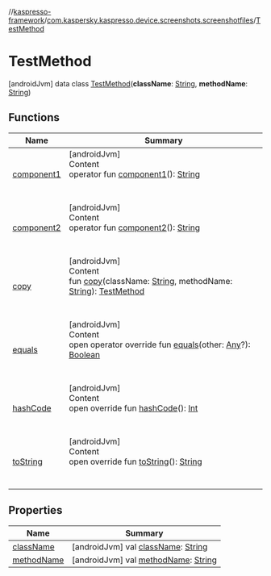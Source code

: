 //[kaspresso-framework](../../index.md)/[com.kaspersky.kaspresso.device.screenshots.screenshotfiles](../index.md)/[TestMethod](index.md)



# TestMethod  
 [androidJvm] data class [TestMethod](index.md)(**className**: [String](https://kotlinlang.org/api/latest/jvm/stdlib/kotlin/-string/index.html), **methodName**: [String](https://kotlinlang.org/api/latest/jvm/stdlib/kotlin/-string/index.html))   


## Functions  
  
|  Name|  Summary| 
|---|---|
| [component1](component1.md)| [androidJvm]  <br>Content  <br>operator fun [component1](component1.md)(): [String](https://kotlinlang.org/api/latest/jvm/stdlib/kotlin/-string/index.html)  <br><br><br>
| [component2](component2.md)| [androidJvm]  <br>Content  <br>operator fun [component2](component2.md)(): [String](https://kotlinlang.org/api/latest/jvm/stdlib/kotlin/-string/index.html)  <br><br><br>
| [copy](copy.md)| [androidJvm]  <br>Content  <br>fun [copy](copy.md)(className: [String](https://kotlinlang.org/api/latest/jvm/stdlib/kotlin/-string/index.html), methodName: [String](https://kotlinlang.org/api/latest/jvm/stdlib/kotlin/-string/index.html)): [TestMethod](index.md)  <br><br><br>
| [equals](https://kotlinlang.org/api/latest/jvm/stdlib/kotlin/-any/equals.html)| [androidJvm]  <br>Content  <br>open operator override fun [equals](https://kotlinlang.org/api/latest/jvm/stdlib/kotlin/-any/equals.html)(other: [Any](https://kotlinlang.org/api/latest/jvm/stdlib/kotlin/-any/index.html)?): [Boolean](https://kotlinlang.org/api/latest/jvm/stdlib/kotlin/-boolean/index.html)  <br><br><br>
| [hashCode](https://kotlinlang.org/api/latest/jvm/stdlib/kotlin/-any/hash-code.html)| [androidJvm]  <br>Content  <br>open override fun [hashCode](https://kotlinlang.org/api/latest/jvm/stdlib/kotlin/-any/hash-code.html)(): [Int](https://kotlinlang.org/api/latest/jvm/stdlib/kotlin/-int/index.html)  <br><br><br>
| [toString](https://kotlinlang.org/api/latest/jvm/stdlib/kotlin/-any/to-string.html)| [androidJvm]  <br>Content  <br>open override fun [toString](https://kotlinlang.org/api/latest/jvm/stdlib/kotlin/-any/to-string.html)(): [String](https://kotlinlang.org/api/latest/jvm/stdlib/kotlin/-string/index.html)  <br><br><br>


## Properties  
  
|  Name|  Summary| 
|---|---|
| [className](index.md#com.kaspersky.kaspresso.device.screenshots.screenshotfiles/TestMethod/className/#/PointingToDeclaration/)|  [androidJvm] val [className](index.md#com.kaspersky.kaspresso.device.screenshots.screenshotfiles/TestMethod/className/#/PointingToDeclaration/): [String](https://kotlinlang.org/api/latest/jvm/stdlib/kotlin/-string/index.html)   <br>
| [methodName](index.md#com.kaspersky.kaspresso.device.screenshots.screenshotfiles/TestMethod/methodName/#/PointingToDeclaration/)|  [androidJvm] val [methodName](index.md#com.kaspersky.kaspresso.device.screenshots.screenshotfiles/TestMethod/methodName/#/PointingToDeclaration/): [String](https://kotlinlang.org/api/latest/jvm/stdlib/kotlin/-string/index.html)   <br>

